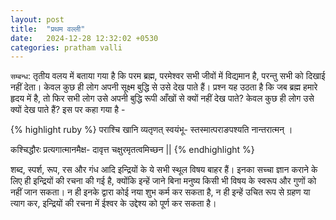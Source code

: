 ```yaml
---
layout: post
title:  "प्रथम वल्ली"
date:   2024-12-28 12:32:02 +0530
categories: pratham valli
---
```


`सम्बन्ध`: तृतीय वलय में बताया गया है कि परम ब्रह्म, परमेश्वर सभी जीवों में विद्यमान है, परन्तु सभी को दिखाई नहीं देता। केवल कुछ ही लोग अपनी सूक्ष्म बुद्धि से उसे देख पाते हैं। प्रश्न यह उठता है कि जब ब्रह्म हमारे हृदय में है, तो फिर सभी लोग उसे अपनी बुद्धि रूपी आँखों से क्यों नहीं देख पाते? केवल कुछ ही लोग उसे क्यों देख पाते हैं? इस पर कहा गया है -

{% highlight ruby %}
पराश्चि खानि व्यतृणत् स्वयंभू-
स्तस्मात्पराङपश्यति नान्तरात्मन् ।

कश्चिद्धौरः प्रत्यगात्मानमैक्ष-
दावृत्त चक्षुरमृतत्वमिच्छन ||
{% endhighlight %}

शब्द, स्पर्श, रूप, रस और गंध आदि इन्द्रियों के ये सभी स्थूल विषय बाहर हैं। इनका सच्चा ज्ञान कराने के लिए ही इन्द्रियों की रचना की गई है, क्योंकि इन्हें जाने बिना मनुष्य किसी भी विषय के स्वरूप और गुणों को नहीं जान सकता। न ही इनके द्वारा कोई नया शुभ कर्म कर सकता है, न ही इन्हें उचित रूप से ग्रहण या त्याग कर, इन्द्रियों की रचना में ईश्वर के उद्देश्य को पूर्ण कर सकता है।